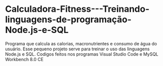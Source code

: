 # Calculadora-Fitness---Treinando-linguagens-de-programação-Node.js-e-SQL
Programa que calcula as calorias, macronutrientes e consumo de água do usuário. Esse pequeno projeto serve para treinar o uso das linguagens Node.js e SQL.
Codigos feitos nos programas Visual Studio Code e MySQL Workbench 8.0 CE


